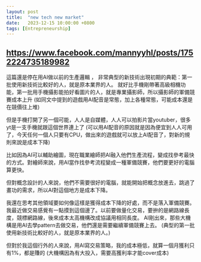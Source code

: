 ```yaml
---
layout: post
title:  "new tech new market"
date:   2023-12-15 10:00:00 +0800
tags: [Entrepreneurship]
---
```


## https://www.facebook.com/mannyyhl/posts/1752224735189982

這篇還是停在用AI做以前的生產邏輯 ，
非常典型的新技術出現初期的典範：第一批使用新技術比較好的人，就是原本業界的人。
就好比手機剛帶著高級相機功能，第一批用手機攝影能拍好看圖片的人，就是專業攝影師，所以攝影師的軍備競賽成本上升
(如同文中提到的遊戲用AI配音是常態，加上各種常態，可能成本還是在競價往上堆)

但是手機打開了另一個可能，人人是自媒體，人人可以拍影片當youtuber，很多yt是一支手機就跟這個世界連上了
(可以用AI配音的原因就是因為便宜到人人可用了，今天任何一個人只要有CPU，做出來的遊戲就可以放上AI配音了，對新的規則來說是成本下降)


比如因為AI可以輔助繪圖，現在職業繪師把AI融入他們生產流程，變成找參考最快的方式。對繪師來說，用AI當作找參考流程變成一種軍備競賽，他們要更好的電腦算更快。

但對概念設計的人來說，他們不需要很好的電腦，就能開始把概念放進去，跳過了畫功的需求，所以AI對這個地方是成本下降。

我還在思考其他領域要如何像這樣是獲得成本下降的好處，而不是落入軍備競賽。
我最近做交易感覺有一點摸到這個邊了。以前要做量化交易，要拚的是網路線長度，競標網路線，後來成本太高機構改成協議用相同長度。
AI剛出來，那些大機構是用AI去學pattern去做交易，他們還是需要繼續軍備競賽上去。
(典型的第一批使用新技術比較好的人，就是原本業界的人。)

但對於我這個行外的人來說，用AI寫交易策略，我的成本極低，就算一個月獲利只有1%，都是賺的
(大機構因為有大投入，需要高獲利率才能cover成本)